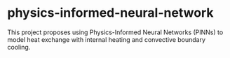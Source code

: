 # physics-informed-neural-network
This project proposes using Physics-Informed Neural Networks (PINNs) to model heat exchange with internal heating and convective boundary cooling.
